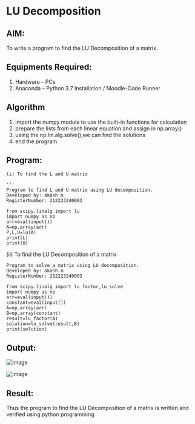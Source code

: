 # LU Decomposition 

## AIM:
To write a program to find the LU Decomposition of a matrix.

## Equipments Required:
1. Hardware – PCs
2. Anaconda – Python 3.7 Installation / Moodle-Code Runner

## Algorithm
1. import the numpy module to use the built-in functions for calculation
2. prepare the lists from each linear equation and assign in np.array()
3. using the np.lin.alg.solve(),we can find the solutions
4. end the program

## Program:
```
(i) To find the L and U matrix

'''
Program to find L and U matrix using LU decomposition.
Developed by: akash m
RegisterNumber: 212223240003

from scipy.linalg import lu
import numpy as np
arr=eval(input())
A=np.array(arr)
P,L,U=lu(A)
print(L)
print(U)
```
(ii) To find the LU Decomposition of a matrix
```
Program to solve a matrix using LU decomposition.
Developed by: akash m
RegisterNumber: 212223240003

from scipy.linalg import lu_factor,lu_solve
import numpy as np
arr=eval(input())
constant=eval(input())
A=np.array(arr)
B=np.array(constant)
result=lu_factor(A)
solution=lu_solve(result,B)
print(solution)
```

## Output:

![image](https://github.com/akashmano/LU-Decomposition/assets/137408306/ba0ba079-2c7f-427d-b273-31967c9d2151)


![image](https://github.com/akashmano/LU-Decomposition/assets/137408306/b62f62a3-c2e8-4d27-9169-b175286aaad5)


## Result:
Thus the program to find the LU Decomposition of a matrix is written and verified using python programming.

